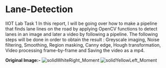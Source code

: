 # Lane-Detection
IIOT Lab Task 1
In this report, I will be going over how to make a pipeline that finds lane lines on the road by applying OpenCV functions to detect lanes in an image and later a video by following a pipeline. The following steps will be done in order to obtain the result : Greyscale imaging, Noise filtering, Smoothing, Region masking, Canny edge, Hough transformation, Video processing frame-by-frame and Saving the video as a mp4.

__**Original Image:-**__
![solidWhiteRight_Moment](https://user-images.githubusercontent.com/125823799/220254252-d3617d06-48ab-4e94-86d1-db198b21fccb.jpg)
![solidYellowLeft_Moment](https://user-images.githubusercontent.com/125823799/220254258-01de0665-1a0d-4ec2-b771-e301f3c1f821.jpg)

